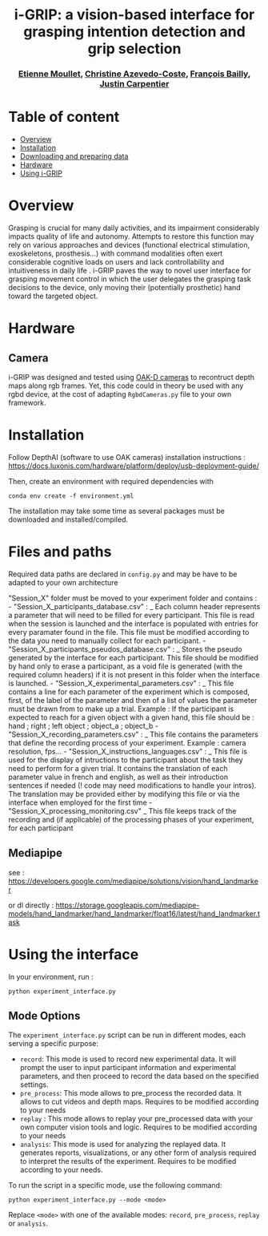 <h1 align="center">
i-GRIP: a vision-based interface for grasping intention detection and grip selection
</h1>

<div align="center">
<h3>
<a href="https://github.com/emoullet">Etienne Moullet</a>,
<a href="http://imagine.enpc.fr/~aubrym/">Christine Azevedo-Coste</a>,
<a href="https://github.com/fbailly">François Bailly</a>,
<a href="https://jcarpent.github.io/">Justin Carpentier</a>
</h3>
</div>

<!-- # TODO -->
<!-- - Add the script for visualization. -->
<!-- - Upload the BOP zip files to gdrive. -->

# Table of content

- [Overview](#overview)
- [Installation](#installation)
- [Downloading and preparing data](#downloading-and-preparing-data)
- [Hardware](#hardware)
- [Using i-GRIP](#using-i-grip)

# Overview

Grasping is crucial for many daily activities, and its impairment considerably impacts quality of life and autonomy. Attempts to restore this function may rely on various approaches and devices (functional electrical stimulation, exoskeletons, prosthesis…) with command modalities often exert considerable cognitive loads on users and lack controllability and intuitiveness in daily life . i-GRIP paves the way to novel user interface for grasping movement control in which the user delegates the grasping task decisions to the device, only moving their (potentially prosthetic) hand toward the targeted object.

# Hardware

## Camera

i-GRIP was designed and tested using <a href="https://shop.luxonis.com/collections/oak-cameras-1">OAK-D cameras</a> to recontruct depth maps along rgb frames. Yet, this code could in theory be used with any rgbd device, at the cost of adapting `RgbdCameras.py` file to your own framework.

# Installation

Follow DepthAI (software to use OAK cameras) installation instructions : https://docs.luxonis.com/hardware/platform/deploy/usb-deployment-guide/

Then, create an environment with required dependencies with

```
conda env create -f environment.yml
```

The installation may take some time as several packages must be downloaded and installed/compiled.

# Files and paths

Required data paths are declared in `config.py` and may be have to be adapted to your own architecture

"Session_X" folder must be moved to your experiment folder and contains : - "Session_X_participants_database.csv" :
_ Each column header represents a parameter that will need to be filled for every participant. This file is read when the session is launched and the interface is populated with entries for every paramater found in the file. This file must be modified according to the data you need to manually collect for each participant. - "Session_X_participants_pseudos_database.csv" :
_ Stores the pseudo generated by the interface for each participant. This file should be modified by hand only to erase a participant, as a void file is generated (with the required column headers) if it is not present in this folder when the interface is launched. - "Session_X_experimental_parameters.csv" :
_ This file contains a line for each parameter of the experiment which is composed, first, of the label of the parameter and then of a list of values the parameter must be drawn from to make up a trial. Example : If the participant is expected to reach for a given object with a given hand,
this file should be :
hand ; right ; left
object ; object_a ; object_b - "Session_X_recording_parameters.csv" :
_ This file contains the parameters that define the recording process of your experiment. Example : camera resolution, fps... - "Session_X_instructions_languages.csv" :
_ This file is used for the display of intructions to the participant about the task they need to perform for a given trial. It contains the translation of each parameter value in french and english, as well as their introduction sentences if needed (! code may need modifications to
handle your intros). The translation may be provided either by modifying this file or via the interface when employed for the first time - "Session_X_processing_monitoring.csv"
_ This file keeps track of the recording and (if applicable) of the processing phases of your experiment, for each participant

## Mediapipe

see : https://developers.google.com/mediapipe/solutions/vision/hand_landmarker

or dl directly :
https://storage.googleapis.com/mediapipe-models/hand_landmarker/hand_landmarker/float16/latest/hand_landmarker.task

# Using the interface

In your environment, run :

```
python experiment_interface.py
```

## Mode Options

The `experiment_interface.py` script can be run in different modes, each serving a specific purpose:

- `record`: This mode is used to record new experimental data. It will prompt the user to input participant information and experimental parameters, and then proceed to record the data based on the specified settings.
- `pre_process`: This mode allows to pre_process the recorded data. It allows to cut videos and depth maps. Requires to be modified according to your needs
- `replay` : This mode allows to replay your pre_processed data with your own computer vision tools and logic. Requires to be modified according to your needs
- `analysis`: This mode is used for analyzing the replayed data. It generates reports, visualizations, or any other form of analysis required to interpret the results of the experiment. Requires to be modified according to your needs.

To run the script in a specific mode, use the following command:

```
python experiment_interface.py --mode <mode>
```

Replace `<mode>` with one of the available modes: `record`, `pre_process`, `replay` or `analysis`.
